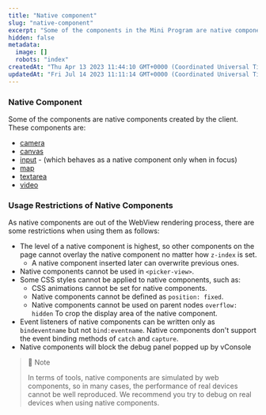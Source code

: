 ```yaml
---
title: "Native component"
slug: "native-component"
excerpt: "Some of the components in the Mini Program are native components created by the client."
hidden: false
metadata: 
  image: []
  robots: "index"
createdAt: "Thu Apr 13 2023 11:44:10 GMT+0000 (Coordinated Universal Time)"
updatedAt: "Fri Jul 14 2023 11:11:14 GMT+0000 (Coordinated Universal Time)"
---
```

### Native Component

Some of the components are native components created by the client. These components are:

- [camera](doc:camera)
- [canvas](doc:canvas)
- [input](doc:input) - (which behaves as a native component only when in focus)
- [map](doc:map)
- [textarea](doc:text-area)
- [video](doc:video)

### Usage Restrictions of Native Components

As native components are out of the WebView rendering process, there are some restrictions when using them as follows:

- The level of a native component is highest, so other components on the page cannot overlay the native component no matter how `z-index` is set.
  - A native component inserted later can overwrite previous ones.
- Native components cannot be used in `<picker-view>`.
- Some CSS styles cannot be applied to native components, such as:
  - CSS animations cannot be set for native components.
  - Native components cannot be defined as `position: fixed`.
  - Native components cannot be used on parent nodes `overflow: hidden` To crop the display area of the native component.
- Event listeners of native components can be written only as `bindeventname` but not `bind:eventname`. Native components don't support the event binding methods of `catch` and `capture`.
- Native components will block the debug panel popped up by vConsole

> 📘 Note
> 
> In terms of tools, native components are simulated by web components, so in many cases, the performance of real devices cannot be well reproduced. We recommend you try to debug on real devices when using native components.
